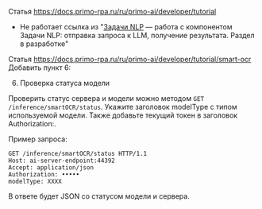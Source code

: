 Статья https://docs.primo-rpa.ru/ru/primo-ai/developer/tutorial

- Не работает ссылка из "[Задачи NLP](https://docs.primo-rpa.ru/primo-ai/developer/tutorial/nlp) — работа с компонентом Задачи NLP: отправка запроса к LLM, получение результата. Раздел в разработке"

Статья https://docs.primo-rpa.ru/ru/primo-ai/developer/tutorial/smart-ocr Добавить пункт 6:
 
6. Проверка статуса модели

Проверить статус сервера и модели можно методом `GET /inference/smartOCR/status`.
Укажите заголовок modelType с типом используемой модели. Также добавьте текущий токен в заголовок Authorization:.

Пример запроса:

```
GET /inference/smartOCR/status HTTP/1.1
Host: ai-server-endpoint:44392
Accept: application/json
Authorization: •••••
modelType: XXXX
```

В ответе будет JSON со статусом модели и сервера.